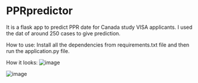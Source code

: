 # PPRpredictor
It is a flask app to predict PPR date for Canada study VISA applicants. I used the dat of around 250 cases to give prediction.
 
How to use:
Install all the dependencies from requirements.txt file and then run the application.py file.

How it looks:
![image](https://user-images.githubusercontent.com/90675615/188268658-0a22fed1-cc2f-43f0-bed8-9ed5e536463d.png)

![image](https://user-images.githubusercontent.com/90675615/188268639-89598d6f-a368-4846-9a02-7ee2b9ab7561.png)

